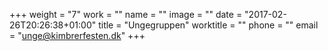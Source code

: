 +++
weight = "7"
work = ""
name = ""
image = ""
date = "2017-02-26T20:26:38+01:00"
title = "Ungegruppen"
worktitle = ""
phone = ""
email = "unge@kimbrerfesten.dk"
+++


